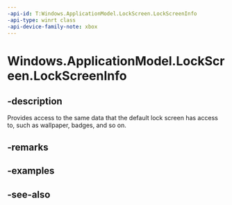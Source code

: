 ```yaml
---
-api-id: T:Windows.ApplicationModel.LockScreen.LockScreenInfo
-api-type: winrt class
-api-device-family-note: xbox
---
```


<!-- Class syntax.
public class LockScreenInfo : Windows.ApplicationModel.LockScreen.ILockScreenInfo
-->

# Windows.ApplicationModel.LockScreen.LockScreenInfo

## -description
Provides access to the same data that the default lock screen has access to, such as wallpaper, badges, and so on.

## -remarks


## -examples

## -see-also
